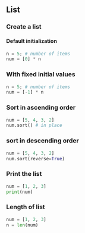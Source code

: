 ## List

### Create a list

#### Default initialization

```python
n = 5; # number of items
num = [0] * n
```

### With fixed initial values

```python
n = 5; # number of items
num = [-1] * n
```

### Sort in ascending order

```python
num = [5, 4, 3, 2]
num.sort() # in place
```

### sort in descending order
```python
num = [5, 4, 3, 2]
num.sort(reverse=True)
```

### Print the list

```python
num = [1, 2, 3]
print(num)
```

### Length of list

```python
num = [1, 2, 3]
n = len(num)
```
